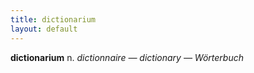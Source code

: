 ```yaml
---
title: dictionarium
layout: default
---
```


**dictionarium** n. *dictionnaire — dictionary — Wörterbuch*